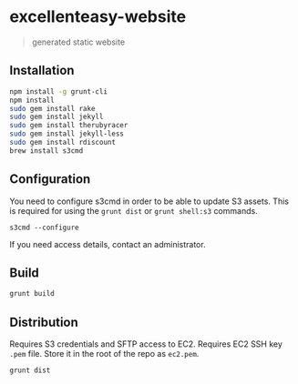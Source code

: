 # excellenteasy-website

> generated static website

## Installation

```bash
npm install -g grunt-cli
npm install
sudo gem install rake
sudo gem install jekyll
sudo gem install therubyracer
sudo gem install jekyll-less
sudo gem install rdiscount
brew install s3cmd
```

## Configuration
You need to configure s3cmd in order to be able to update S3 assets.
This is required for using the `grunt dist` or `grunt shell:s3` commands.

`s3cmd --configure`

If you need access details, contact an administrator.


## Build

```bash
grunt build
```

## Distribution
Requires S3 credentials and SFTP access to EC2.
Requires EC2 SSH key `.pem` file. Store it in the root of the repo as `ec2.pem`.
```bash
grunt dist
```
